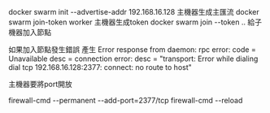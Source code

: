 docker swarm init --advertise-addr 192.168.16.128 主機器生成主匯流
docker swarm join-token worker 主機器生成token
docker swarm join --token .. 給子機器加入節點

如果加入節點發生錯誤 產生
Error response from daemon: rpc error: code = Unavailable desc = connection error: desc = "transport: Error while dialing dial tcp 192.168.16.128:2377: connect: no route to host"

主機器要將port開放

firewall-cmd --permanent --add-port=2377/tcp
firewall-cmd --reload